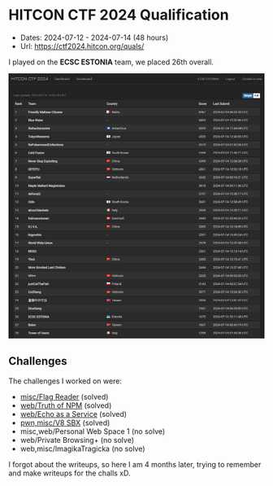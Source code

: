 # HITCON CTF 2024 Qualification

- Dates: 2024-07-12 - 2024-07-14 (48 hours)
- Url: https://ctf2024.hitcon.org/quals/

I played on the **ECSC ESTONIA** team, we placed 26th overall.

![scoreboard](scoreboard.png?raw=true)

## Challenges

The challenges I worked on were:

- [misc/Flag Reader](/Flag%20Reader) (solved)
- [web/Truth of NPM](/Truth%20of%20NPM) (solved)
- [web/Echo as a Service](/Echo%20as%20a%20Service) (solved)
- [pwn,misc/V8 SBX](/V8%20SBX) (solved)
- misc,web/Personal Web Space 1 (no solve)
- web/Private Browsing+ (no solve)
- web,misc/ImagikaTragicka (no solve)

I forgot about the writeups, so here I am 4 months later, trying to remember and make writeups for the challs xD.